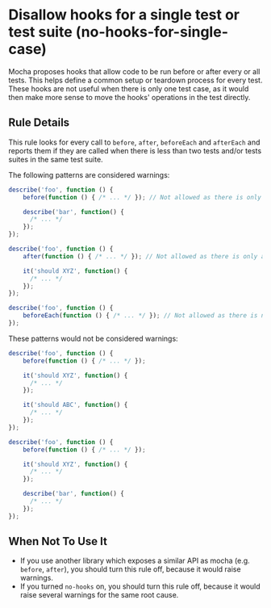 # Disallow hooks for a single test or test suite (no-hooks-for-single-case)

Mocha proposes hooks that allow code to be run before or after every or all tests. This helps define a common setup or teardown process for every test. These hooks are not useful when there is only one test case, as it would then make more sense to move the hooks' operations in the test directly.

## Rule Details

This rule looks for every call to `before`, `after`, `beforeEach` and `afterEach` and reports them if they are called when there is less than two tests and/or tests suites in the same test suite.

The following patterns are considered warnings:

```js
describe('foo', function () {
    before(function () { /* ... */ }); // Not allowed as there is only a test suite next to this hook.

    describe('bar', function() {
      /* ... */
    });
});

describe('foo', function () {
    after(function () { /* ... */ }); // Not allowed as there is only a test case next to this hook.

    it('should XYZ', function() {
      /* ... */
    });
});

describe('foo', function () {
    beforeEach(function () { /* ... */ }); // Not allowed as there is no test suites or cases next to this hook.
});
```

These patterns would not be considered warnings:

```js
describe('foo', function () {
    before(function () { /* ... */ });

    it('should XYZ', function() {
      /* ... */
    });

    it('should ABC', function() {
      /* ... */
    });
});

describe('foo', function () {
    before(function () { /* ... */ });

    it('should XYZ', function() {
      /* ... */
    });

    describe('bar', function() {
      /* ... */
    });
});
```

## When Not To Use It

* If you use another library which exposes a similar API as mocha (e.g. `before`, `after`), you should turn this rule off, because it would raise warnings.
* If you turned `no-hooks` on, you should turn this rule off, because it would raise several warnings for the same root cause.
